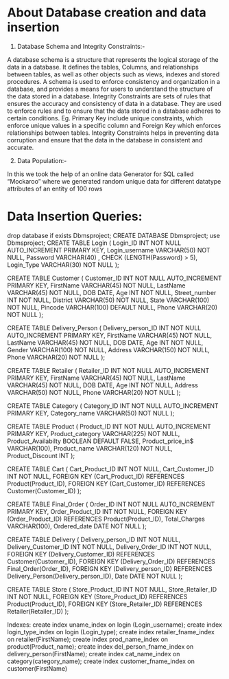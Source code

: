 # About Database creation and data insertion 

1. Database Schema and Integrity Constraints:-

A database schema is a structure that represents the logical storage
of the data in a database. It defines the tables, Columns, and
relationships between tables, as well as other objects such as views,
indexes and stored procedures. A schema is used to enforce
consistency and organization in a database, and provides a means
for users to understand the structure of the data stored in a database.
Integrity Constraints are sets of rules that ensures the accuracy and
consistency of data in a database. They are used to enforce rules
and to ensure that the data stored in a database adheres to certain
conditions. Eg. Primary Key include unique constraints, which enforce
unique values in a specific column and Foreign Key which enforces
relationships between tables. Integrity Constraints helps in preventing
data corruption and ensure that the data in the database in consistent
and accurate.

2. Data Population:-

In this we took the help of an online data Generator for SQL called
“Mockaroo” where we generated random unique data for different datatype
attributes of an entity of 100 rows



# Data Insertion Queries:


drop database if exists Dbmsproject;
CREATE DATABASE Dbmsproject;
use Dbmsproject;
CREATE TABLE Login (
Login_ID INT NOT NULL AUTO_INCREMENT PRIMARY KEY,
Login_username VARCHAR(50) NOT NULL,
Password VARCHAR(40) ,
CHECK (LENGTH(Password) > 5),
Login_Type VARCHAR(30) NOT NULL
);


CREATE TABLE Customer (
Customer_ID INT NOT NULL AUTO_INCREMENT PRIMARY KEY,
FirstName VARCHAR(45) NOT NULL,
LastName VARCHAR(45) NOT NULL,
DOB DATE,
Age INT NOT NULL,
Street_number INT NOT NULL,
District VARCHAR(50) NOT NULL,
State VARCHAR(100) NOT NULL,
Pincode VARCHAR(100) DEFAULT NULL,
Phone VARCHAR(20) NOT NULL
);



CREATE TABLE Delivery_Person (
Delivery_person_ID INT NOT NULL AUTO_INCREMENT PRIMARY KEY,
FirstName VARCHAR(45) NOT NULL,
LastName VARCHAR(45) NOT NULL,
DOB DATE,
Age INT NOT NULL,
Gender VARCHAR(100) NOT NULL,
Address VARCHAR(150) NOT NULL,
Phone VARCHAR(20) NOT NULL
);



CREATE TABLE Retailer (
Retailer_ID INT NOT NULL AUTO_INCREMENT PRIMARY KEY,
FirstName VARCHAR(45) NOT NULL,
LastName VARCHAR(45) NOT NULL,
DOB DATE,
Age INT NOT NULL,
Address VARCHAR(50) NOT NULL,
Phone VARCHAR(20) NOT NULL
);



CREATE TABLE Category (
Category_ID INT NOT NULL AUTO_INCREMENT PRIMARY KEY,
Category_name VARCHAR(50) NOT NULL
);



CREATE TABLE Product (
Product_ID INT NOT NULL AUTO_INCREMENT PRIMARY KEY,
Product_category VARCHAR(225) NOT NULL,
Product_Availabilty BOOLEAN DEFAULT FALSE,
Product_price_in$ VARCHAR(100),
Product_name VARCHAR(120) NOT NULL,
Product_Discount INT
);




CREATE TABLE Cart (
Cart_Product_ID INT NOT NULL,
Cart_Customer_ID INT NOT NULL,
FOREIGN KEY (Cart_Product_ID) REFERENCES Product(Product_ID),
FOREIGN KEY (Cart_Customer_ID) REFERENCES Customer(Customer_ID)
);



CREATE TABLE Final_Order (
Order_ID INT NOT NULL AUTO_INCREMENT PRIMARY KEY,
Order_Product_ID INT NOT NULL,
FOREIGN KEY (Order_Product_ID) REFERENCES Product(Product_ID),
Total_Charges VARCHAR(100),
Ordered_date DATE NOT NULL
);



CREATE TABLE Delivery (
Delivery_person_ID INT NOT NULL,
Delivery_Customer_ID INT NOT NULL,
Delivery_Order_ID INT NOT NULL,
FOREIGN KEY (Delivery_Customer_ID) REFERENCES
Customer(Customer_ID),
FOREIGN KEY (Delivery_Order_ID) REFERENCES Final_Order(Order_ID),
FOREIGN KEY (Delivery_person_ID) REFERENCES
Delivery_Person(Delivery_person_ID),
Date DATE NOT NULL
);



CREATE TABLE Store (
Store_Product_ID INT NOT NULL,
Store_Retailer_ID INT NOT NULL,
FOREIGN KEY (Store_Product_ID) REFERENCES Product(Product_ID),
FOREIGN KEY (Store_Retailer_ID) REFERENCES Retailer(Retailer_ID)
);



Indexes:
create index uname_index on login (Login_username);
create index login_type_index on login (Login_type);
create index retailer_fname_index on retailer(FirstName);
create index prod_name_index on product(Product_name);
create index del_person_fname_index on delivery_person(FirstName);
create index cat_name_index on category(category_name);
create index customer_fname_index on customer(FirstName)